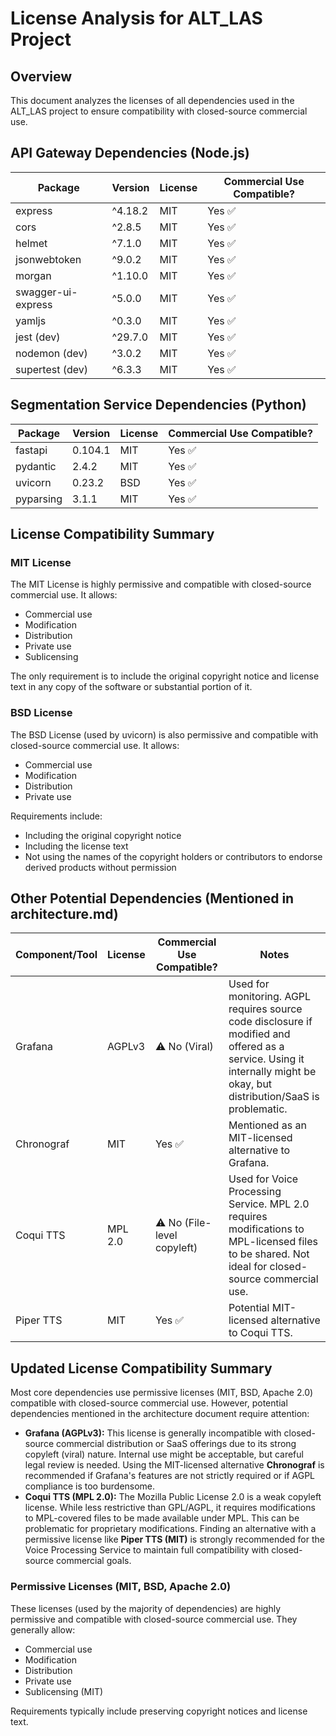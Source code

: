 # License Analysis for ALT_LAS Project

## Overview
This document analyzes the licenses of all dependencies used in the ALT_LAS project to ensure compatibility with closed-source commercial use.

## API Gateway Dependencies (Node.js)
| Package | Version | License | Commercial Use Compatible? |
|---------|---------|---------|---------------------------|
| express | ^4.18.2 | MIT | Yes ✅ |
| cors | ^2.8.5 | MIT | Yes ✅ |
| helmet | ^7.1.0 | MIT | Yes ✅ |
| jsonwebtoken | ^9.0.2 | MIT | Yes ✅ |
| morgan | ^1.10.0 | MIT | Yes ✅ |
| swagger-ui-express | ^5.0.0 | MIT | Yes ✅ |
| yamljs | ^0.3.0 | MIT | Yes ✅ |
| jest (dev) | ^29.7.0 | MIT | Yes ✅ |
| nodemon (dev) | ^3.0.2 | MIT | Yes ✅ |
| supertest (dev) | ^6.3.3 | MIT | Yes ✅ |

## Segmentation Service Dependencies (Python)
| Package | Version | License | Commercial Use Compatible? |
|---------|---------|---------|---------------------------|
| fastapi | 0.104.1 | MIT | Yes ✅ |
| pydantic | 2.4.2 | MIT | Yes ✅ |
| uvicorn | 0.23.2 | BSD | Yes ✅ |
| pyparsing | 3.1.1 | MIT | Yes ✅ |

## License Compatibility Summary

### MIT License
The MIT License is highly permissive and compatible with closed-source commercial use. It allows:
- Commercial use
- Modification
- Distribution
- Private use
- Sublicensing

The only requirement is to include the original copyright notice and license text in any copy of the software or substantial portion of it.

### BSD License
The BSD License (used by uvicorn) is also permissive and compatible with closed-source commercial use. It allows:
- Commercial use
- Modification
- Distribution
- Private use

Requirements include:
- Including the original copyright notice
- Including the license text
- Not using the names of the copyright holders or contributors to endorse derived products without permission



## Other Potential Dependencies (Mentioned in architecture.md)
| Component/Tool | License | Commercial Use Compatible? | Notes |
|----------------|---------|---------------------------|-------|
| Grafana | AGPLv3 | ⚠️ No (Viral) | Used for monitoring. AGPL requires source code disclosure if modified and offered as a service. Using it internally might be okay, but distribution/SaaS is problematic. |
| Chronograf | MIT | Yes ✅ | Mentioned as an MIT-licensed alternative to Grafana. |
| Coqui TTS | MPL 2.0 | ⚠️ No (File-level copyleft) | Used for Voice Processing Service. MPL 2.0 requires modifications to MPL-licensed files to be shared. Not ideal for closed-source commercial use. |
| Piper TTS | MIT | Yes ✅ | Potential MIT-licensed alternative to Coqui TTS. |

## Updated License Compatibility Summary

Most core dependencies use permissive licenses (MIT, BSD, Apache 2.0) compatible with closed-source commercial use. However, potential dependencies mentioned in the architecture document require attention:

- **Grafana (AGPLv3):** This license is generally incompatible with closed-source commercial distribution or SaaS offerings due to its strong copyleft (viral) nature. Internal use might be acceptable, but careful legal review is needed. Using the MIT-licensed alternative **Chronograf** is recommended if Grafana's features are not strictly required or if AGPL compliance is too burdensome.
- **Coqui TTS (MPL 2.0):** The Mozilla Public License 2.0 is a weak copyleft license. While less restrictive than GPL/AGPL, it requires modifications to MPL-covered files to be made available under MPL. This can be problematic for proprietary modifications. Finding an alternative with a permissive license like **Piper TTS (MIT)** is strongly recommended for the Voice Processing Service to maintain full compatibility with closed-source commercial goals.

### Permissive Licenses (MIT, BSD, Apache 2.0)
These licenses (used by the majority of dependencies) are highly permissive and compatible with closed-source commercial use. They generally allow:
- Commercial use
- Modification
- Distribution
- Private use
- Sublicensing (MIT)

Requirements typically include preserving copyright notices and license text.
